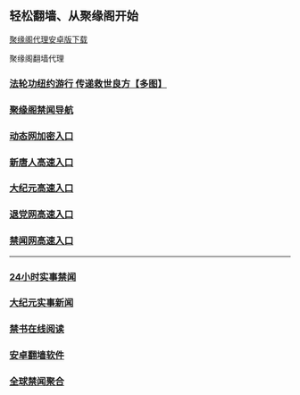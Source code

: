 
## 轻松翻墙、从聚缘阁开始


[聚缘阁代理安卓版下载](https://gitlab.com/juyuange/2/-/raw/master/jyg.apk)

聚缘阁翻墙代理 

### [法轮功纽约游行 传递救世良方【多图】](https://zr.tzbf.gq/jyg2)

### [聚缘阁禁闻导航](https://ht.tzaq3.cf/6/?5874)

### [动态网加密入口](https://dd.yytu7.tk/ssl/jy/547)


### [新唐人高速入口](https://dd.yytu7.tk/ssl/jy/5)

### [大纪元高速入口](https://dd.yytu7.tk/ssl/jy/7)

### [退党网高速入口](https://dd.yytu7.tk/ssl/jy/8)

### [禁闻网高速入口](https://er.b82ka.club/ban/uut)



***




### [24小时实事禁闻](https://github.com/bvzsw2079/djy/blob/master/gb/n24hr.md?dfh#1)

### [大纪元实事新闻](https://github.com/bvzsw2079/djy/blob/master/gb/nsc413.md?dfh#1)


### [禁书在线阅读](https://github.com/txyzum203/djy/blob/master/gb/9p.md?flntdtv#1)


### [安卓翻墙软件](https://git.io/afq)

### [全球禁闻聚合](https://github.com/gfw-breaker/banned-news1/blob/master/README.md)







